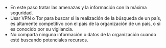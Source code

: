 
* En este paso tratar las amenazas y la información con la máxima seguridad.
* Usar VPN o Tor para buscar si la realización de la búsqueda de un país, es altamente competitivo con el país de la organización de un país, o si es conocido por su vigilancia. 
* No comparta ninguna información o datos de la organización cuando esté buscando potenciales recursos.
